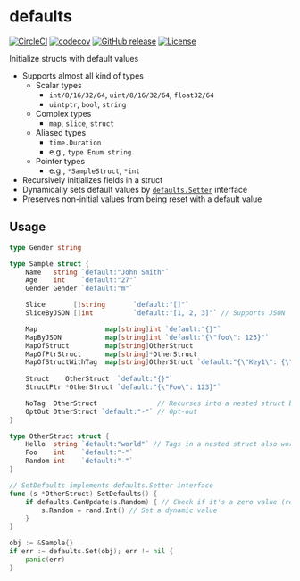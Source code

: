 defaults
========

[![CircleCI](https://circleci.com/gh/creasty/defaults/tree/master.svg?style=svg)](https://circleci.com/gh/creasty/defaults/tree/master)
[![codecov](https://codecov.io/gh/creasty/defaults/branch/master/graph/badge.svg)](https://codecov.io/gh/creasty/defaults)
[![GitHub release](https://img.shields.io/github/release/creasty/defaults.svg)](https://github.com/creasty/defaults/releases)
[![License](https://img.shields.io/github/license/creasty/defaults.svg)](./LICENSE)

Initialize structs with default values

- Supports almost all kind of types
  - Scalar types
    - `int/8/16/32/64`, `uint/8/16/32/64`, `float32/64`
    - `uintptr`, `bool`, `string`
  - Complex types
    - `map`, `slice`, `struct`
  - Aliased types
    - `time.Duration`
    - e.g., `type Enum string`
  - Pointer types
    - e.g., `*SampleStruct`, `*int`
- Recursively initializes fields in a struct
- Dynamically sets default values by [`defaults.Setter`](./setter.go) interface
- Preserves non-initial values from being reset with a default value


Usage
-----

```go
type Gender string

type Sample struct {
	Name   string `default:"John Smith"`
	Age    int    `default:"27"`
	Gender Gender `default:"m"`

	Slice       []string       `default:"[]"`
	SliceByJSON []int          `default:"[1, 2, 3]"` // Supports JSON

	Map                 map[string]int `default:"{}"`
	MapByJSON           map[string]int `default:"{\"foo\": 123}"`
	MapOfStruct         map[string]OtherStruct
	MapOfPtrStruct      map[string]*OtherStruct
	MapOfStructWithTag  map[string]OtherStruct `default:"{\"Key1\": {\"Foo\":123}}"`
    
	Struct    OtherStruct  `default:"{}"`
	StructPtr *OtherStruct `default:"{\"Foo\": 123}"`

	NoTag  OtherStruct               // Recurses into a nested struct by default
	OptOut OtherStruct `default:"-"` // Opt-out
}

type OtherStruct struct {
	Hello  string `default:"world"` // Tags in a nested struct also work
	Foo    int    `default:"-"`
	Random int    `default:"-"`
}

// SetDefaults implements defaults.Setter interface
func (s *OtherStruct) SetDefaults() {
	if defaults.CanUpdate(s.Random) { // Check if it's a zero value (recommended)
		s.Random = rand.Int() // Set a dynamic value
	}
}
```

```go
obj := &Sample{}
if err := defaults.Set(obj); err != nil {
	panic(err)
}
```
